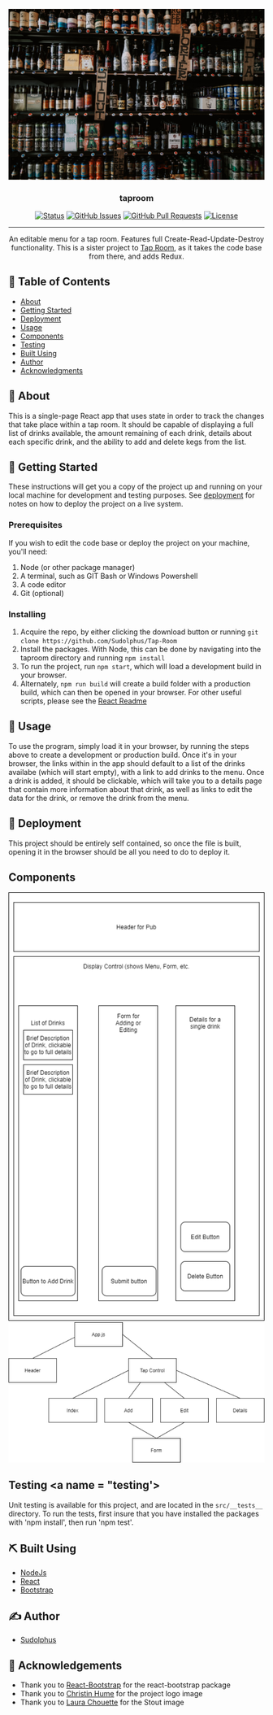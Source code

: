 <p align="center">
  <a href="" rel="noopener">
 <img src="./TapRoom.jpg" alt="Project logo"></a>
</p>

<h3 align="center">taproom</h3>

<div align="center">

[![Status](https://img.shields.io/badge/status-active-success.svg)]()
[![GitHub Issues](https://img.shields.io/github/issues/Sudolphus/Tap-Room.svg)](https://github.com/Sudolphus/Tap-Room/issues)
[![GitHub Pull Requests](https://img.shields.io/github/issues-pr/Sudolphus/Tap-Room.svg)](https://github.com/Sudolphus/Tap-Room/pulls)
[![License](https://img.shields.io/badge/license-MIT-blue.svg)](/LICENSE)

</div>

---

<p align="center"> An editable menu for a tap room. Features full Create-Read-Update-Destroy functionality. This is a sister project to <a href="https://github.com/Sudolphus/Tap-Room">Tap Room</a>, as it takes the code base from there, and adds Redux.
    <br> 
</p>


## 📝 Table of Contents

- [About](#about)
- [Getting Started](#getting_started)
- [Deployment](#deployment)
- [Usage](#usage)
- [Components](#components-)
- [Testing](#t)
- [Built Using](#built_using)
- [Author](#author)
- [Acknowledgments](#acknowledgement)

## 🧐 About <a name = "about"></a>

This is a single-page React app that uses state in order to track the changes that take place within a tap room. It should be capable of displaying a full list of drinks available, the amount remaining of each drink, details about each specific drink, and the ability to add and delete kegs from the list.

## 🏁 Getting Started <a name = "getting_started"></a>

These instructions will get you a copy of the project up and running on your local machine for development and testing purposes. See [deployment](#deployment) for notes on how to deploy the project on a live system.

### Prerequisites

If you wish to edit the code base or deploy the project on your machine, you'll need:
1. Node (or other package manager)
2. A terminal, such as GIT Bash or Windows Powershell
3. A code editor
4. Git (optional)

### Installing

1. Acquire the repo, by either clicking the download button or running `git clone https://github.com/Sudolphus/Tap-Room`
2. Install the packages. With Node, this can be done by navigating into the taproom directory and running `npm install`
3. To run the project, run `npm start`, which will load a development build in your browser.
4. Alternately, `npm run build` will create a build folder with a production build, which can then be opened in your browser. For other useful scripts, please see the [React Readme](React_README.md)

## 🎈 Usage <a name="usage"></a>

To use the program, simply load it in your browser, by running the steps above to create a development or production build. Once it's in your browser, the links within in the app should default to a list of the drinks availabe (which will start empty), with a link to add drinks to the menu. Once a drink is added, it should be clickable, which will take you to a details page that contain more information about that drink, as well as links to edit the data for the drink, or remove the drink from the menu.

## 🚀 Deployment <a name = "deployment"></a>

This project should be entirely self contained, so once the file is built, opening it in the browser should be all you need to do to deploy it.

## Components <a name = "components"></a>

[<img src="./ComponentDiagram.png" alt="component diagram">](ComponentDiagram.png)
[<img src="./ComponentTree.png" alt="component tree">](ComponentTree.png)

## Testing <a name = "testing'></a>

Unit testing is available for this project, and are located in the `src/__tests__` directory. To run the tests, first insure that you have installed the packages with 'npm install', then run 'npm test'.

## ⛏️ Built Using <a name = "built_using"></a>

- [NodeJs](https://nodejs.org/en/)
- [React](https://github.com/facebook/create-react-app)
- [Bootstrap](https://getbootstrap.com/)

## ✍️ Author <a name = "author"></a>

- [Sudolphus](https://github.com/Sudolphus)

## 🎉 Acknowledgements <a name = "acknowledgement"></a>

- Thank you to [React-Bootstrap](https://react-bootstrap.netlify.app/) for the react-bootstrap package
- Thank you to [Christin Hume](https://www.christinhumephoto.com/) for the project logo image
- Thank you to [Laura Chouette](https://unsplash.com/@laurachouette) for the Stout image
